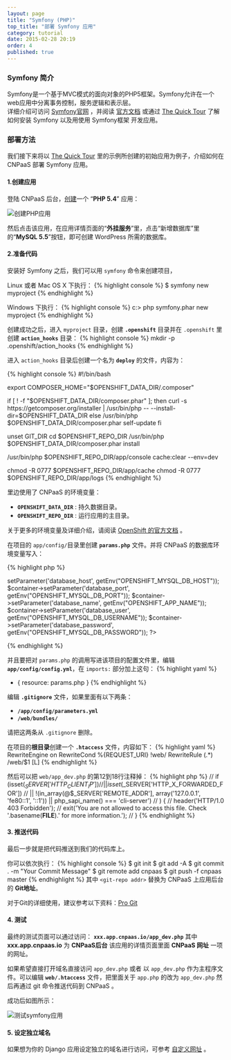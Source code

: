 ```yaml
---
layout: page
title: "Symfony (PHP)"
top_title: "部署 Symfony 应用"
category: tutorial
date: 2015-02-28 20:19
order: 4
published: true
---
```

### Symfony 简介
Symfony是一个基于MVC模式的面向对象的PHP5框架。Symfony允许在一个web应用中分离事务控制，服务逻辑和表示层。  
详细介绍可访问 [Symfony官网] ，并阅读 [官方文档](http://symfony.com/doc/current/index.html) 或通过 [The Quick Tour] 了解如何安装 Symfony 以及用使用 Symfony框架 开发应用。

### 部署方法
我们接下来将以 [The Quick Tour] 里的示例所创建的初始应用为例子，介绍如何在 CNPaaS 部署 Symfony 应用。

#### 1.创建应用

登陆 CNPaaS 后台，[创建]一个 “**PHP 5.4**” 应用：

<img class="embeddable" src="{{site.url}}/images/static/static1.jpg" alt="创建PHP应用" title="创建PHP应用" />

然后点击该应用，在应用详情页面的“**外挂服务**”里，点击“新增数据库”里的“**MySQL 5.5**”按钮，即可创建 WordPress 所需的数据库。

#### 2.准备代码
安装好 Symfony 之后，我们可以用 `symfony` 命令来创建项目，

Linux 或者 Mac OS X 下执行：
{% highlight console %}
$ symfony new myproject
{% endhighlight %}

Windows 下执行：
{% highlight console %}
c:\> php symfony.phar new myproject
{% endhighlight %}

创建成功之后，进入 `myproject` 目录，创建 **`.openshift`** 目录并在 `.openshift` 里创建 **`action_hooks`** 目录：
{% highlight console %}
mkdir -p .openshift/action_hooks
{% endhighlight %}

进入 `action_hooks` 目录后创建一个名为 **`deploy`** 的文件，内容为：

{% highlight console %}
#!/bin/bash

export COMPOSER_HOME="$OPENSHIFT_DATA_DIR/.composer"

if [ ! -f "$OPENSHIFT_DATA_DIR/composer.phar" ]; then
    curl -s https://getcomposer.org/installer | /usr/bin/php -- --install-dir=$OPENSHIFT_DATA_DIR
else
    /usr/bin/php $OPENSHIFT_DATA_DIR/composer.phar self-update
fi

unset GIT_DIR
cd $OPENSHIFT_REPO_DIR
/usr/bin/php $OPENSHIFT_DATA_DIR/composer.phar install

/usr/bin/php $OPENSHIFT_REPO_DIR/app/console cache:clear --env=dev

chmod -R 0777 $OPENSHIFT_REPO_DIR/app/cache
chmod -R 0777 $OPENSHIFT_REPO_DIR/app/logs
{% endhighlight %}

里边使用了 CNPaaS 的环境变量：
* **`OPENSHIFT_DATA_DIR`** : 持久数据目录。 
* **`OPENSHIFT_REPO_DIR`** : 运行应用的主目录。 

关于更多的环境变量及详细介绍，请阅读 [OpenShift 的官方文档](https://developers.openshift.com/en/managing-environment-variables.html) 。  

在项目的 `app/config/`目录里创建 **`params.php`** 文件。并将 CNPaaS 的数据库环境变量写入：

{% highlight php %}
<?php
$container->setParameter('database_host', getEnv("OPENSHIFT_MYSQL_DB_HOST"));
$container->setParameter('database_port', getEnv("OPENSHIFT_MYSQL_DB_PORT"));
$container->setParameter('database_name', getEnv("OPENSHIFT_APP_NAME"));
$container->setParameter('database_user', getEnv("OPENSHIFT_MYSQL_DB_USERNAME"));
$container->setParameter('database_password', getEnv("OPENSHIFT_MYSQL_DB_PASSWORD"));
?>
{% endhighlight %}

并且要把对 `params.php` 的调用写进该项目的配置文件里，编辑 **`app/config/config.yml`**，在 `imports:` 部分加上这句：
{% highlight yaml %}
- { resource: params.php }
{% endhighlight %}

编辑 **`.gitignore`** 文件，如果里面有以下两条：

* **`/app/config/parameters.yml`**
* **`/web/bundles/`**

请把这两条从 `.gitignore` 删除。

在项目的**根目录**创建一个 **`.htaccess`** 文件，内容如下：
{% highlight yaml %}
RewriteEngine on
RewriteCond %{REQUEST_URI} !web/
RewriteRule (.*) /web/$1 [L]
{% endhighlight %}

然后可以把 `web/app_dev.php` 的第12到18行注释掉：
{% highlight php %}
// if (isset($_SERVER['HTTP_CLIENT_IP'])
//     || isset($_SERVER['HTTP_X_FORWARDED_FOR'])
//     || !(in_array(@$_SERVER['REMOTE_ADDR'], array('127.0.0.1', 'fe80::1', '::1')) || php_sapi_name() === 'cli-server')
// ) {
//     header('HTTP/1.0 403 Forbidden');
//     exit('You are not allowed to access this file. Check '.basename(__FILE__).' for more information.');
// }
{% endhighlight %}

#### 3. 推送代码

最后一步就是把代码推送到我们的代码库上。

你可以依次执行：
{% highlight console %}
$ git init
$ git add -A
$ git commit . -m "Your Commit Message"
$ git remote add cnpaas <git-repo addr>
$ git push -f cnpaas master
{% endhighlight %}
其中 `<git-repo addr>` 替换为 CNPaaS 上应用后台的 **Git地址**。

对于Git的详细使用，建议参考以下资料：[Pro Git]

#### 4. 测试

最终的测试页面可以通过访问：
**`xxx.app.cnpaas.io/app_dev.php`**
其中 **xxx.app.cnpaas.io** 为 **CNPaaS后台** 该应用的详情页面里面 **CNPaaS 网址** 一项的网址。

如果希望直接打开域名直接访问 `app_dev.php` 或者 以 `app_dev.php` 作为主程序文件。可以编辑 **`web/.htaccess`** 文件，把里面关于 `app.php` 的改为 `app_dev.php` 然后再通过 git 命令推送代码到 CNPaaS 。

成功后如图所示：

<img class="embeddable" src="{{site.url}}/images/symfony/symfony-test.jpg" alt="测试symfony应用" title="测试symfony应用" />

#### 5. 设定独立域名
如果想为你的 Django 应用设定独立的域名进行访问，可参考 [自定义网址]({{site.url}}/usage/custom-domains.html) 。





[Symfony官网]:http://symfony.com
[The Quick Tour]:http://symfony.com/doc/current/quick_tour
[创建]:http://dashboard.cnpaas.io/a
[Pro Git]:http://git-scm.com/book/zh/